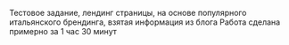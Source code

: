 Тестовое задание, лендинг страницы, на основе популярного итальянского брендинга, взятая информация из блога
Работа сделана примерно за 1 час 30 минут
